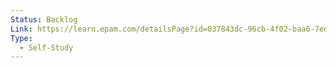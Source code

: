 ```yaml
---
Status: Backlog
Link: https://learn.epam.com/detailsPage?id=037843dc-96cb-4f02-baa6-7edc01c55fcc
Type:
  - Self-Study
---
```

